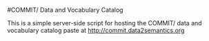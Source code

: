 #COMMIT/ Data and Vocabulary Catalog

This is a simple server-side script for hosting the COMMIT/ data and vocabulary catalog paste at <http://commit.data2semantics.org>


